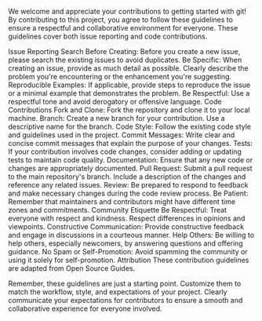 We welcome and appreciate your contributions to getting started with git! By contributing to this project, you agree to follow these guidelines to ensure a respectful and collaborative environment for everyone. These guidelines cover both issue reporting and code contributions.

Issue Reporting
Search Before Creating: Before you create a new issue, please search the existing issues to avoid duplicates.
Be Specific: When creating an issue, provide as much detail as possible. Clearly describe the problem you're encountering or the enhancement you're suggesting.
Reproducible Examples: If applicable, provide steps to reproduce the issue or a minimal example that demonstrates the problem.
Be Respectful: Use a respectful tone and avoid derogatory or offensive language.
Code Contributions
Fork and Clone: Fork the repository and clone it to your local machine.
Branch: Create a new branch for your contribution. Use a descriptive name for the branch.
Code Style: Follow the existing code style and guidelines used in the project.
Commit Messages: Write clear and concise commit messages that explain the purpose of your changes.
Tests: If your contribution involves code changes, consider adding or updating tests to maintain code quality.
Documentation: Ensure that any new code or changes are appropriately documented.
Pull Request: Submit a pull request to the main repository's branch. Include a description of the changes and reference any related issues.
Review: Be prepared to respond to feedback and make necessary changes during the code review process.
Be Patient: Remember that maintainers and contributors might have different time zones and commitments.
Community Etiquette
Be Respectful: Treat everyone with respect and kindness. Respect differences in opinions and viewpoints.
Constructive Communication: Provide constructive feedback and engage in discussions in a courteous manner.
Help Others: Be willing to help others, especially newcomers, by answering questions and offering guidance.
No Spam or Self-Promotion: Avoid spamming the community or using it solely for self-promotion.
Attribution
These contribution guidelines are adapted from Open Source Guides.

Remember, these guidelines are just a starting point. Customize them to match the workflow, style, and expectations of your project. Clearly communicate your expectations for contributors to ensure a smooth and collaborative experience for everyone involved.




